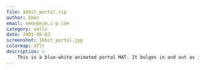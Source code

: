 ```yaml
---
file: 16bit_portal.zip
author: Emon
email: emon@ejm.i-p.com
category: walls
date: 2001-06-03
screenshot: 16bit_portal.jpg
colormap: dflt
description: >
    This is a blue-white animated portal MAT. It bulges in and out as it animates. <b>This MAT is 16-bit</b>.
---
```


